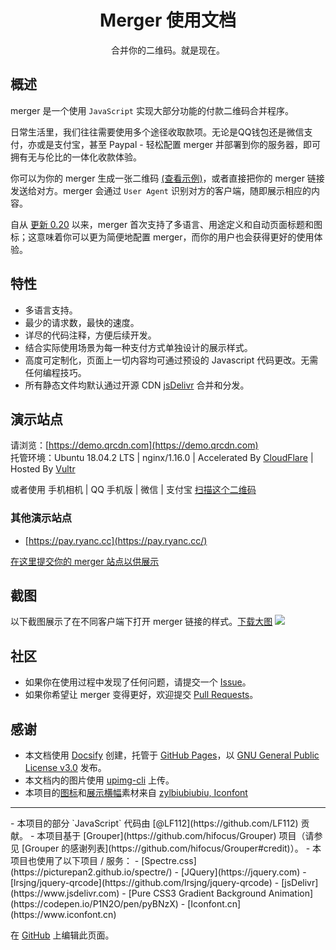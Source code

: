 <h1 align="center">Merger 使用文档</h1>

<p align="center">
合并你的二维码。就是现在。
</p>

## 概述
merger 是一个使用 `JavaScript` 实现大部分功能的付款二维码合并程序。

日常生活里，我们往往需要使用多个途径收取款项。无论是QQ钱包还是微信支付，亦或是支付宝，甚至 Paypal - 轻松配置 merger 并部署到你的服务器，即可拥有无与伦比的一体化收款体验。

你可以为你的 merger 生成一张二维码 [(查看示例)](https://ae01.alicdn.com/kf/H25acb23448f34427bba3021072797105S.png)，或者直接把你的 merger 链接发送给对方。merger 会通过 `User Agent` 识别对方的客户端，随即展示相应的内容。

自从 [更新 0.20](https://github.com/hifocus/merger/releases/tag/0.20) 以来，merger 首次支持了多语言、用途定义和自动页面标题和图标；这意味着你可以更为简便地配置 merger，而你的用户也会获得更好的使用体验。

## 特性
- 多语言支持。
- 最少的请求数，最快的速度。
- 详尽的代码注释，方便后续开发。
- 结合实际使用场景为每一种支付方式单独设计的展示样式。
- 高度可定制化，页面上一切内容均可通过预设的 Javascript 代码更改。无需任何编程技巧。
- 所有静态文件均默认通过开源 CDN [jsDelivr](https://www.jsdelivr.com) 合并和分发。

## 演示站点
请浏览：[https://demo.qrcdn.com](https://demo.qrcdn.com)<br>托管环境：Ubuntu 18.04.2 LTS | nginx/1.16.0 | Accelerated By [CloudFlare](https://www.cloudflare.com) | Hosted By [Vultr](https://www.vultr.com/?ref=8002335-4F)

或者使用 手机相机 | QQ 手机版 | 微信 | 支付宝 [扫描这个二维码](https://ae01.alicdn.com/kf/H25acb23448f34427bba3021072797105S.png)

### 其他演示站点
- [https://pay.ryanc.cc](https://pay.ryanc.cc/)

[在这里提交你的 merger 站点以供展示](https://github.com/hifocus/merger/issues/4)

## 截图
以下截图展示了在不同客户端下打开 merger 链接的样式。[下载大图](https://dlc.justhx.com/Screenshot_Original.jpg.direct)
![](https://ae01.alicdn.com/kf/UTB8hFq3KlahduJk43Jaq6zM8FXaR.jpg)

## 社区
- 如果你在使用过程中发现了任何问题，请提交一个 [Issue](https://github.com/hifocus/merger/issues/new)。
- 如果你希望让 merger 变得更好，欢迎提交 [Pull Requests](https://github.com/hifocus/Merger/pulls)。

## 感谢
- 本文档使用 [Docsify](https://docsify.js.org) 创建，托管于 [GitHub Pages](https://pages.github.com)，以 [GNU General Public License v3.0](https://github.com/hifocus/merger/blob/master/LICENSE) 发布。
- 本文档内的图片使用 [upimg-cli](https://github.com/metowolf/upimg-cli) 上传。
- 本项目的[图标](https://github.com/hifocus/merger/blob/gh-pages/themes/merge.png)和[展示横幅](https://github.com/hifocus/merger/blob/gh-pages/themes/banner.psd)素材来自 [zylbiubiubiu, Iconfont](https://www.iconfont.cn/user/detail?uid=724490)
<hr>
- 本项目的部分 `JavaScript` 代码由 [@LF112](https://github.com/LF112) 贡献。
- 本项目基于 [Grouper](https://github.com/hifocus/Grouper) 项目（请参见 [Grouper 的感谢列表](https://github.com/hifocus/Grouper#credit)）。
- 本项目也使用了以下项目 / 服务：
  - [Spectre.css](https://picturepan2.github.io/spectre/)
  - [JQuery](https://jquery.com)
  - [lrsjng/jquery-qrcode](https://github.com/lrsjng/jquery-qrcode)
  - [jsDelivr](https://www.jsdelivr.com)
  - [Pure CSS3 Gradient Background Animation](https://codepen.io/P1N2O/pen/pyBNzX)
  - [Iconfont.cn](https://www.iconfont.cn)


在 [GitHub](https://github.com/hifocus/merger/tree/gh-pages) 上编辑此页面。